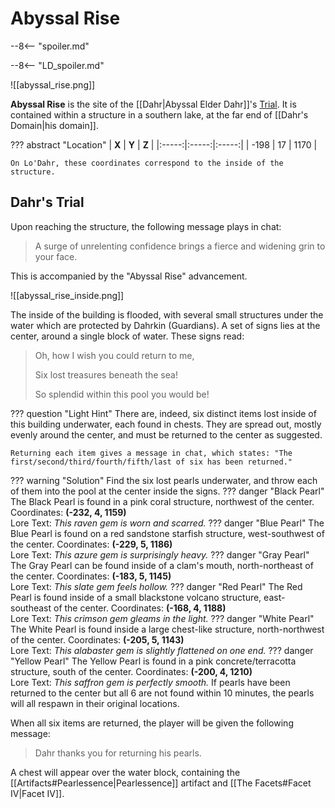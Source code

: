 # Abyssal Rise

--8<-- "spoiler.md"

--8<-- "LD_spoiler.md"

![[abyssal_rise.png]]

**Abyssal Rise** is the site of the [[Dahr|Abyssal Elder Dahr]]'s [Trial](/World/Late-Game/Points_of_Interest/Trials/). It is contained within a structure in a southern lake, at the far end of [[Dahr's Domain|his domain]].

??? abstract "Location"
    | **X** | **Y** | **Z** |
    |:-----:|:-----:|:-----:|
    | -198  |  17   | 1170  |
    
    On Lo'Dahr, these coordinates correspond to the inside of the structure.

## Dahr's Trial
Upon reaching the structure, the following message plays in chat:

> A surge of unrelenting confidence brings a fierce and widening grin to your face.

This is accompanied by the "Abyssal Rise" advancement.

![[abyssal_rise_inside.png]]

The inside of the building is flooded, with several small structures under the water which are protected by Dahrkin (Guardians). A set of signs lies at the center, around a single block of water. These signs read:

> Oh, how I wish you could return to me,
>
> Six lost treasures beneath the sea!
>
> So splendid within this pool you would be!

??? question "Light Hint"
    There are, indeed, six distinct items lost inside of this building underwater, each found in chests. They are spread out, mostly evenly around the center, and must be returned to the center as suggested.

    Returning each item gives a message in chat, which states: "The first/second/third/fourth/fifth/last of six has been returned."

??? warning "Solution"
    Find the six lost pearls underwater, and throw each of them into the pool at the center inside the signs.
    ??? danger "Black Pearl"
        The Black Pearl is found in a pink coral structure, northwest of the center. Coordinates: **(-232, 4, 1159)** <br>
        Lore Text: *This raven gem is worn and scarred.*
    ??? danger "Blue Pearl"
        The Blue Pearl is found on a red sandstone starfish structure, west-southwest of the center. Coordinates: **(-229, 5, 1186)** <br>
        Lore Text: *This azure gem is surprisingly heavy.*
    ??? danger "Gray Pearl"
        The Gray Pearl can be found inside of a clam's mouth, north-northeast of the center. Coordinates: **(-183, 5, 1145)** <br>
        Lore Text: *This slate gem feels hollow.*
    ??? danger "Red Pearl"
        The Red Pearl is found inside of a small blackstone volcano structure, east-southeast of the center. Coordinates: **(-168, 4, 1188)** <br>
        Lore Text: *This crimson gem gleams in the light.*
    ??? danger "White Pearl"
        The White Pearl is found inside a large chest-like structure, north-northwest of the center. Coordinates: **(-205, 5, 1143)** <br>
        Lore Text: *This alabaster gem is slightly flattened on one end.*
    ??? danger "Yellow Pearl"
        The Yellow Pearl is found in a pink concrete/terracotta structure, south of the center. Coordinates: **(-200, 4, 1210)** <br>
        Lore Text: *This saffron gem is perfectly smooth.*
    If pearls have been returned to the center but all 6 are not found within 10 minutes, the pearls will all respawn in their original locations.

When all six items are returned, the player will be given the following message:

> Dahr thanks you for returning his pearls.

A chest will appear over the water block, containing the [[Artifacts#Pearlessence|Pearlessence]] artifact and [[The Facets#Facet IV|Facet IV]].